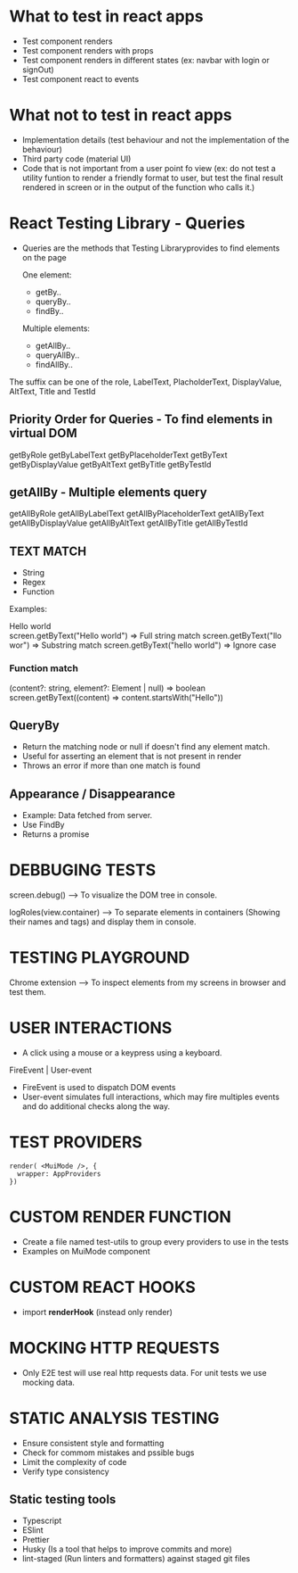 # What to test in react apps

- Test component renders
- Test component renders with props
- Test component renders in different states (ex: navbar with login or signOut)
- Test component react to events

# What not to test in react apps

- Implementation details (test behaviour and not the implementation of the behaviour)
- Third party code (material UI)
- Code that is not important from a user point fo view (ex: do not test a utility funtion to render a friendly format to user, but test the final result rendered in screen or in the output of the function who calls it.)

# React Testing Library - Queries

- Queries are the methods that Testing Libraryprovides to find elements on the page

  One element:

  - getBy..
  - queryBy..
  - findBy..

  Multiple elements:

  - getAllBy..
  - queryAllBy..
  - findAllBy..

The suffix can be one of the role, LabelText, PlacholderText, DisplayValue, AltText, Title and TestId

## Priority Order for Queries - To find elements in virtual DOM

getByRole
getByLabelText
getByPlaceholderText
getByText
getByDisplayValue
getByAltText
getByTitle
getByTestId

## getAllBy - Multiple elements query

getAllByRole
getAllByLabelText
getAllByPlaceholderText
getAllByText
getAllByDisplayValue
getAllByAltText
getAllByTitle
getAllByTestId

## TEXT MATCH

- String
- Regex
- Function

Examples:

  <div>Hello world</div>
  screen.getByText("Hello world") => Full string match
  screen.getByText("llo wor") => Substring match
  screen.getByText("hello world") => Ignore case

### Function match

(content?: string, element?: Element | null) => boolean
screen.getByText((content) => content.startsWith("Hello"))

## QueryBy

- Return the matching node or null if doesn't find any element match.
- Useful for asserting an element that is not present in render
- Throws an error if more than one match is found

## Appearance / Disappearance

- Example: Data fetched from server.
- Use FindBy
- Returns a promise

# DEBBUGING TESTS

screen.debug() --> To visualize the DOM tree in console.

logRoles(view.container) --> To separate elements in containers (Showing their names and tags) and display them in console.

# TESTING PLAYGROUND

Chrome extension --> To inspect elements from my screens in browser and test them.

# USER INTERACTIONS

- A click using a mouse or a keypress using a keyboard.

FireEvent | User-event

- FireEvent is used to dispatch DOM events
- User-event simulates full interactions, which may fire multiples events and do additional checks along the way.

# TEST PROVIDERS

```
render( <MuiMode />, {
  wrapper: AppProviders
})
```

# CUSTOM RENDER FUNCTION

- Create a file named test-utils to group every providers to use in the tests
- Examples on MuiMode component

# CUSTOM REACT HOOKS

- import **renderHook** (instead only render)

# MOCKING HTTP REQUESTS

- Only E2E test will use real http requests data. For unit tests we use mocking data.

# STATIC ANALYSIS TESTING

- Ensure consistent style and formatting
- Check for commom mistakes and pssible bugs
- Limit the complexity of code
- Verify type consistency

## Static testing tools

- Typescript
- ESlint
- Prettier
- Husky (Is a tool that helps to improve commits and more)
- lint-staged (Run linters and formatters) against staged git files
